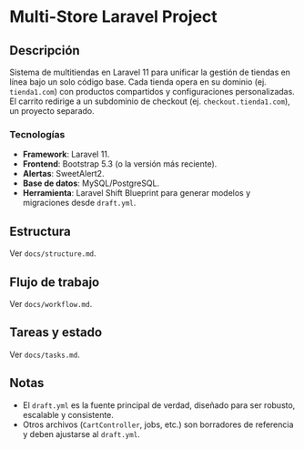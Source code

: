 # Multi-Store Laravel Project

## Descripción
Sistema de multitiendas en Laravel 11 para unificar la gestión de tiendas en línea bajo un solo código base. Cada tienda opera en su dominio (ej. `tienda1.com`) con productos compartidos y configuraciones personalizadas. El carrito redirige a un subdominio de checkout (ej. `checkout.tienda1.com`), un proyecto separado.

### Tecnologías
- **Framework**: Laravel 11.
- **Frontend**: Bootstrap 5.3 (o la versión más reciente).
- **Alertas**: SweetAlert2.
- **Base de datos**: MySQL/PostgreSQL.
- **Herramienta**: Laravel Shift Blueprint para generar modelos y migraciones desde `draft.yml`.

## Estructura
Ver `docs/structure.md`.

## Flujo de trabajo
Ver `docs/workflow.md`.

## Tareas y estado
Ver `docs/tasks.md`.

## Notas
- El `draft.yml` es la fuente principal de verdad, diseñado para ser robusto, escalable y consistente.
- Otros archivos (`CartController`, jobs, etc.) son borradores de referencia y deben ajustarse al `draft.yml`.
